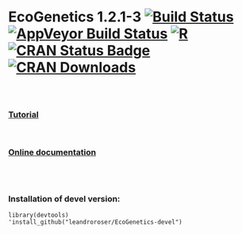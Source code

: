 <span><h1> EcoGenetics 1.2.1-3
[![Build Status](https://travis-ci.org/leandroroser/EcoGenetics-devel.svg?branch=master)](https://travis-ci.org/leandroroser/EcoGenetics-devel) [![AppVeyor Build Status](https://ci.appveyor.com/api/projects/status/github/leandroroser/EcoGenetics-devel?branch=master&svg=true)](https://ci.appveyor.com/project/leandroroser/EcoGenetics-devel) [![R](https://img.shields.io/badge/R%3E%3D-3.0-red.svg)]() [![CRAN Status Badge](http://www.r-pkg.org/badges/version/EcoGenetics)](https://cran.r-project.org/package=EcoGenetics)
[![CRAN Downloads](https://cranlogs.r-pkg.org/badges/EcoGenetics)](https://cran.r-project.org/package=EcoGenetics)
</h1> </span>  

<br/>


<h3><a href=https://leandroroser.github.io/EcoGenetics-Tutorial/> Tutorial </a></h3>

<br/>

<h3><a href=https://leandroroser.github.io/EcoGenetics-documentation/> Online documentation </a></h3>

<br/>
<br/>

<h3>Installation of devel version:</h3>

```
library(devtools)
'install_github("leandroroser/EcoGenetics-devel")
```
